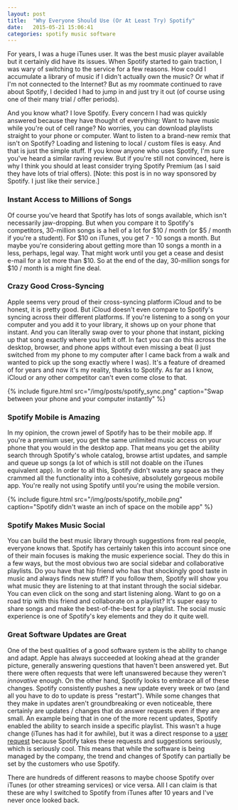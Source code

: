 ```yaml
---
layout: post
title:  "Why Everyone Should Use (Or At Least Try) Spotify"
date:   2015-05-21 15:06:41
categories: spotify music software
---
```


For years, I was a huge iTunes user. It was the best music player available but it certainly did have its issues. When Spotify started to gain traction, I was wary of switching to the service for a few reasons. How could I accumulate a library of music if I didn't actually own the music? Or what if I'm not connected to the Internet? But as my roommate continued to rave about Spotify, I decided I had to jump in and just try it out (of course using one of their many trial / offer periods).

And you know what? I love Spotify. Every concern I had was quickly answered because they have thought of everything: Want to have music while you're out of cell range? No worries, you can download playlists straight to your phone or computer. Want to listen to a brand-new remix that isn't on Spotify? Loading and listening to local / custom files is easy. And that is just the simple stuff. If you know anyone who uses Spotify, I'm sure you've heard a similar raving review. But if you're still not convinced, here is why I think you should at least consider trying Spotify Premium (as I said they have lots of trial offers). [Note: this post is in no way sponsored by Spotify. I just like their service.]


### Instant Access to Millions of Songs

Of course you've heard that Spotify has lots of songs available, which isn't necessarily jaw-dropping. But when you compare it to Spotify's competitors, 30-million songs is a hell of a lot for $10 / month (or $5 / month if you're a student). For $10 on iTunes, you get 7 - 10 songs a month. But maybe you're considering about getting more than 10 songs a month in a less, perhaps, legal way. That might work until you get a cease and desist e-mail for a lot more than $10. So at the end of the day, 30-million songs for $10 / month is a might fine deal.


### Crazy Good Cross-Syncing

Apple seems very proud of their cross-syncing platform iCloud and to be honest, it is pretty good. But iCloud doesn't even compare to Spotify's syncing across their different platforms. If you're listening to a song on your computer and you add it to your library, it shows up on your phone that instant. And you can literally swap over to your phone that instant, picking up that song exactly where you left it off. In fact you can do this across the desktop, browser, and phone apps without even missing a beat (I just switched from my phone to my computer after I came back from a walk and wanted to pick up the song exactly where I was). It's a feature of dreamed of for years and now it's my reality, thanks to Spotify. As far as I know, iCloud or any other competitor can't even come close to that. 

{% include figure.html src="/img/posts/spotify_sync.png" caption="Swap between your phone and your computer instantly" %}

### Spotify Mobile is Amazing

In my opinion, the crown jewel of Spotify has to be their mobile app. If you're a premium user, you get the same unlimited music access on your phone that you would in the desktop app. That means you get the ability search through Spotify's whole catalog, browse artist updates, and sample and queue up songs (a lot of which is still not doable on the iTunes equivalent app). In order to all this, Spotify didn't waste any space as they crammed all the functionality into a cohesive, absolutely gorgeous mobile app. You're really not using Spotify until you're using the mobile version.

{% include figure.html src="/img/posts/spotify_mobile.png" caption="Spotify didn't waste an inch of space on the mobile app" %}

### Spotify Makes Music Social

You can build the best music library through suggestions from real people, everyone knows that. Spotify has certainly taken this into account since one of their main focuses is making the music experience social. They do this in a few ways, but the most obvious two are social sidebar and collaborative playlists. Do you have that hip friend who has that shockingly good taste in music and always finds new stuff? If you follow them, Spotify will show you what music they are listening to at that instant through the social sidebar. You can even click on the song and start listening along. Want to go on a road trip with this friend and collaborate on a playlist? It's super easy to share songs and make the best-of-the-best for a playlist. The social music experience is one of Spotify's key elements and they do it quite well.

### Great Software Updates are Great
One of the best qualities of a good software system is the ability to change and adapt. Apple has always succeeded at looking ahead at the grander picture, generally answering questions that haven't been answered yet. But there were often requests that were left unanswered because they weren't *innovative* enough. On the other hand, Spotify looks to embrace all of these changes. Spotify consistently pushes a new update every week or two (and all you have to do to update is press "restart"). While some changes that they make in updates aren't groundbreaking or even noticeable, there certainly are updates / changes that do answer requests even if they are small. An example being that in one of the more recent updates, Spotify enabled the ability to search inside a specific playlist. This wasn't a huge change (iTunes has had it for awhile), but it was a direct response to a [user request](https://community.spotify.com/t5/Live-Ideas/Desktop-Bring-back-search-inside-Playlists-amp-Songs-tab/idi-p/1039674) because Spotify takes these requests and suggestions seriously, which is seriously cool. This means that while the software is being managed by the company, the trend and changes of Spotify can partially be set by the customers who use Spotify. 

There are hundreds of different reasons to maybe choose Spotify over iTunes (or other streaming services) or vice versa. All I can claim is that these are why I switched to Spotify from iTunes after 10 years and I've never once looked back.


